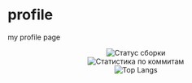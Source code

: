 # profile
my profile page
<div align="center">

![Статус сборки](https://github-readme-stats.vercel.app/api?username=Uks130322&theme=dark&hide_border=false&include_all_commits=false&count_private=false)
<br>
![Статистика по коммитам](https://github-readme-streak-stats.herokuapp.com/?user=Uks130322&theme=dark&hide_border=false)
<br>
![Top Langs](https://github-readme-stats.vercel.app/api/top-langs/?username=Uks130322&theme=dark\&hide_progress=true)

 </div>

